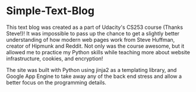 Simple-Text-Blog
================

This text blog was created as a part of Udacity's CS253 course (Thanks Steve!)!
It was impossible to pass up the chance to get a slightly better understanding of how modern web pages work from Steve Huffman, creator of Hipmunk and Reddit. Not only was the course awesome, but it allowed me to practice my Python skills while teaching more about website infrastructure, cookies, and encryption!

The site was built with Python using jinja2 as a templating library, and Google App Engine to take away any of the back end stress and allow a better focus on the programming details.
